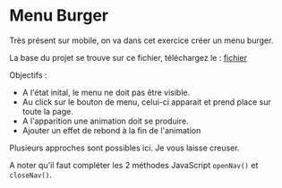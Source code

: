 # Menu Burger

Très présent sur mobile, on va dans cet exercice créer un menu burger.

La base du projet se trouve sur ce fichier, téléchargez le : [fichier](Menu-burger.html)

Objectifs : 
- A l'état inital, le menu ne doit pas être visible.
- Au click sur le bouton de menu, celui-ci apparait et prend place sur toute la page.
- A l'apparition une animation doit se produire.
- Ajouter un effet de rebond à la fin de l'animation

Plusieurs approches sont possibles ici. Je vous laisse creuser.

A noter qu'il faut compléter les 2 méthodes JavaScript `openNav()` et `closeNav()`.

